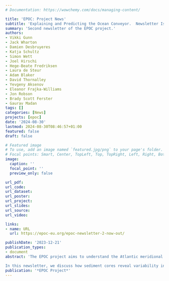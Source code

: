 ```yaml
---
# Documentation: https://wowchemy.com/docs/managing-content/

title: 'EPOC: Project News'
subtitle: 'Explaining and Predicting the Ocean Conveyor.  Newsletter Issue 2'
summary: 'Second newsletter of the EPOC project.'
authors:
- Vikki Gunn
- Jack Wharton
- Damien Desbruyeres
- Katja Schultz
- Simon Wett
- Joel Hirschi
- Hege-Beate Fredriksen
- Laura de Steur
- Adam Blaker
- David Thornalley
- Yevgeny Aksenov
- Eleanor Frajka-Williams
- Jon Robson
- Brady Scott Ferster
- Gaurav Madan
tags: []
categories: [News]
projects: [epoc] 
date: '2024-08-30'
lastmod: 2024-08-30T08:46:57+01:00
featured: false
draft: false

# Featured image
# To use, add an image named `featured.jpg/png` to your page's folder.
# Focal points: Smart, Center, TopLeft, Top, TopRight, Left, Right, BottomLeft, Bottom, BottomRight.
image:
  caption: ''
  focal_point: ''
  preview_only: false

url_pdf: 
url_code:
url_dataset: 
url_poster:
url_project:
url_slides:
url_source: 
url_video:

links:
- name: URL
  url: https://epoc-eu.org/epoc-newsletter-2-now-out/

publishDate: '2023-12-21'
publication_types:
- document
abstract: 'The EPOC project aims to understand the Atlantic meridional overturning circulation, including its variability, structure and connectivity between latitudes. We are firmly in the middle of the project, with exciting activities across the board: using high resolution numerical modelling, new observations and new analyses of existing observations, and combining these approaches to develop a new understanding of the circulation as a whole.

In this newsletter, we discuss how sediment cores reveal variability in the Gulf Stream during the last ice age, the fieldwork programme at 47°N in summer 2024, and provide a commentary on the AMOC and its potential shutdown.  We also introduce new early career researchers in the EPOC project.'
publication: '*EPOC Project*'
---
```

